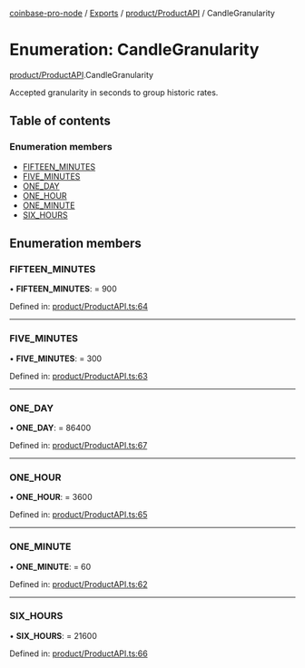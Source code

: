 [coinbase-pro-node](../../README.md) / [Exports](../../modules.md) / [product/ProductAPI](../../modules/product_productapi.md) / CandleGranularity

# Enumeration: CandleGranularity

[product/ProductAPI](../../modules/product_productapi.md).CandleGranularity

Accepted granularity in seconds to group historic rates.

## Table of contents

### Enumeration members

- [FIFTEEN_MINUTES](productapi.candlegranularity.md#fifteen_minutes)
- [FIVE_MINUTES](productapi.candlegranularity.md#five_minutes)
- [ONE_DAY](productapi.candlegranularity.md#one_day)
- [ONE_HOUR](productapi.candlegranularity.md#one_hour)
- [ONE_MINUTE](productapi.candlegranularity.md#one_minute)
- [SIX_HOURS](productapi.candlegranularity.md#six_hours)

## Enumeration members

### FIFTEEN_MINUTES

• **FIFTEEN_MINUTES**: = 900

Defined in: [product/ProductAPI.ts:64](https://github.com/bennycode/coinbase-pro-node/blob/aa07e6d/src/product/ProductAPI.ts#L64)

---

### FIVE_MINUTES

• **FIVE_MINUTES**: = 300

Defined in: [product/ProductAPI.ts:63](https://github.com/bennycode/coinbase-pro-node/blob/aa07e6d/src/product/ProductAPI.ts#L63)

---

### ONE_DAY

• **ONE_DAY**: = 86400

Defined in: [product/ProductAPI.ts:67](https://github.com/bennycode/coinbase-pro-node/blob/aa07e6d/src/product/ProductAPI.ts#L67)

---

### ONE_HOUR

• **ONE_HOUR**: = 3600

Defined in: [product/ProductAPI.ts:65](https://github.com/bennycode/coinbase-pro-node/blob/aa07e6d/src/product/ProductAPI.ts#L65)

---

### ONE_MINUTE

• **ONE_MINUTE**: = 60

Defined in: [product/ProductAPI.ts:62](https://github.com/bennycode/coinbase-pro-node/blob/aa07e6d/src/product/ProductAPI.ts#L62)

---

### SIX_HOURS

• **SIX_HOURS**: = 21600

Defined in: [product/ProductAPI.ts:66](https://github.com/bennycode/coinbase-pro-node/blob/aa07e6d/src/product/ProductAPI.ts#L66)
